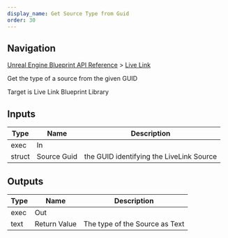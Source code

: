 ```yaml
---
display_name: Get Source Type from Guid
order: 30
---
```

## Navigation

[Unreal Engine Blueprint API Reference](https://dev.epicgames.com/documentation/en-us/unreal-engine/BlueprintAPI) > [Live Link](https://dev.epicgames.com/documentation/en-us/unreal-engine/BlueprintAPI/LiveLink)

Get the type of a source from the given GUID

Target is Live Link Blueprint Library

## Inputs

| Type | Name | Description |
| --- | --- | --- |
| exec | In |  |
| struct | Source Guid | the GUID identifying the LiveLink Source |

## Outputs

| Type | Name | Description |
| --- | --- | --- |
| exec | Out |  |
| text | Return Value | The type of the Source as Text |
